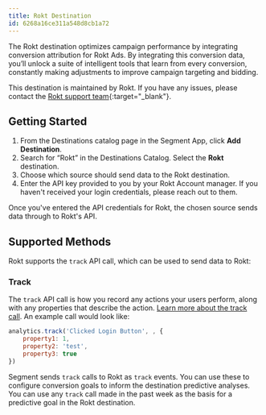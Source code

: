 ```yaml
---
title: Rokt Destination
id: 6268a16ce311a548d8cb1a72
---
```


The Rokt destination optimizes campaign performance by integrating conversion attribution for Rokt Ads. By integrating this conversion data, you’ll unlock a suite of intelligent tools that learn from every conversion, constantly making adjustments to improve campaign targeting and bidding.

This destination is maintained by Rokt. If you have any issues, please contact the [Rokt support team](https://rokt.atlassian.net/servicedesk/customer/portal/20/group/98){:target="_blank"}.

## Getting Started

1. From the Destinations catalog page in the Segment App, click **Add Destination**.
2. Search for “Rokt” in the Destinations Catalog. Select the **Rokt** destination.
3. Choose which source should send data to the Rokt destination.
4. Enter the API key provided to you by your Rokt Account manager. If you haven't received your login credentials, please reach out to them.

Once you've entered the API credentials for Rokt, the chosen source sends data through to Rokt's API.

## Supported Methods

Rokt supports the `track` API call, which can be used to send data to Rokt:


### Track
The `track` API call is how you record any actions your users perform, along with any properties that describe the action. [Learn more about the track call](/docs/connections/spec/track/).
An example call would look like:
```js
analytics.track('Clicked Login Button', , {
    property1: 1,
    property2: 'test',
    property3: true
})
```

Segment sends `track` calls to Rokt as `track` events. You can use these to configure conversion goals to inform the destination predictive analyses. You can use any `track` call made in the past week as the basis for a predictive goal in the Rokt destination.
